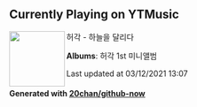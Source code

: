 ## Currently Playing on YTMusic

[<img align="left" width="100" src="https://lh3.googleusercontent.com/1ZeTcV2oV56Ex4MkO7Nb1xTbzU3U5NKkJ1r2dZjw0-RkU3mcWJrhhSDPq5Ll9MrqjYSAU-yijfZ9D08c">](https://music.youtube.com/watch?v=aAHMKfHfxkY)

허각 - 하늘을 달리다

**Albums**: 허각 1st 미니앨범

Last updated at 03/12/2021 13:07

#### Generated with [20chan/github-now](https://github.com/20chan/github-now)


<!--
**20chan/20chan** is a ✨ _special_ ✨ repository because its `README.md` (this file) appears on your GitHub profile.

Here are some ideas to get you started:

- 🔭 I’m currently working on ...
- 🌱 I’m currently learning ...
- 👯 I’m looking to collaborate on ...
- 🤔 I’m looking for help with ...
- 💬 Ask me about ...
- 📫 How to reach me: ...
- 😄 Pronouns: ...
- ⚡ Fun fact: ...
-->

